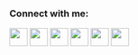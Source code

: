 ### Connect with me:

<a href="https://www.instagram.com/wesleyv_b/"><img height="32" width="32" src="https://cdn.jsdelivr.net/npm/simple-icons@v4/icons/instagram.svg" /></a>
<img height="32" width="32" src="https://cdn.jsdelivr.net/npm/simple-icons@v4/icons/twitter.svg" />
<img height="32" width="32" src="https://cdn.jsdelivr.net/npm/simple-icons@v4/icons/codepen.svg" />
<img height="32" width="32" src="https://cdn.jsdelivr.net/npm/simple-icons@v4/icons/dribbble.svg" />
<img height="32" width="32" src="https://cdn.jsdelivr.net/npm/simple-icons@v4/icons/linkedin.svg" />
<img height="32" width="32" src="https://cdn.jsdelivr.net/npm/simple-icons@v4/icons/facebook.svg" />






